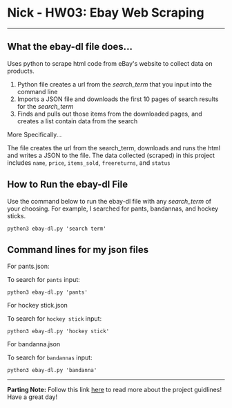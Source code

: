 # Nick - HW03: Ebay Web Scraping

---

## What the ebay-dl file does...

Uses python to scrape html code from eBay's website to collect data on products. 

1. Python file creates a url from the *search_term* that you input into the command line
2. Imports a JSON file and downloads the first 10 pages of search results for the *search_term*
3. Finds and pulls out those items from the downloaded pages, and creates a list contain data from the search

More Specifically...

The file creates the url from the search_term, downloads and runs the html and writes a JSON to the file. The data collected (scraped) in this project includes `name`, `price`, `items_sold`, `freereturns`, and `status`




## How to Run the ebay-dl File

Use the command below to run the ebay-dl file with any *search_term* of your choosing. For example, I searched for pants, bandannas, and hockey sticks. 

```
python3 ebay-dl.py 'search term'
```

## Command lines for my json files

For pants.json:

To search for `pants` input: 
```
python3 ebay-dl.py 'pants'
```

For hockey stick.json

To search for `hockey stick` input:
```
python3 ebay-dl.py 'hockey stick'
```

For bandanna.json

To search for `bandannas` input:
```
python3 ebay-dl.py 'bandanna'
```
---

**Parting Note:** Follow this link [here](https://github.com/mikeizbicki/cmc-csci040/tree/2021fall/hw_03) to read more about the project guidlines! Have a great day!
